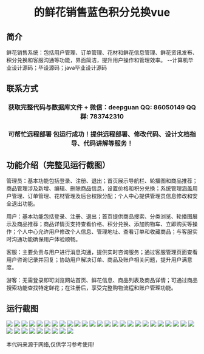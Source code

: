 <p><h1 align="center">的鲜花销售蓝色积分兑换vue</h1></p>

## 简介
鲜花销售系统：包括用户管理、订单管理、花材和鲜花信息管理、鲜花资讯发布、积分兑换和客服沟通等功能，界面简洁，提升用户操作和管理效率。    --计算机毕业设计源码；毕设源码；java毕业设计源码


## 联系方式
<p><h3 align="center">获取完整代码与数据库文件 + 微信：deepguan QQ: 86050149 QQ群: 783742310</h3></p>
<p><h3 align="center">可帮忙远程部署 包运行成功！提供远程部署、修改代码、设计文档指导、代码讲解等服务！</h3></p>

## 功能介绍（完整见运行截图）
管理员：基本功能包括登录、注册、退出；首页展示导航栏、轮播图和商品推荐；商品管理涉及新增、编辑、删除商品信息，设置价格和积分兑换；系统管理涵盖用户管理、订单管理、花材管理及后台权限分配；个人中心提供管理员信息修改和安全退出功能。

用户：基本功能包括登录、注册、退出；首页提供商品搜索、分类浏览、轮播图展示及商品推荐；商品详情页支持查看价格、积分兑换、添加购物车、立即购买等操作；个人中心允许用户修改个人信息、管理地址、查看订单和收藏商品；与客服实时沟通功能确保用户体验顺畅。

客服：主要负责与用户进行消息沟通，提供实时咨询服务；通过客服管理页面查看用户咨询记录并回复；协助用户解决订单、商品及账户相关问题，提升用户满意度。

游客：无需登录即可浏览网站首页、鲜花信息、商品列表及商品详情；可通过商品搜索功能查找特定鲜花；在注册后，享受完整购物流程和账户管理功能。


## 运行截图
![](img/001.jpg)
![](img/002.jpg)
![](img/003.jpg)
![](img/004.jpg)
![](img/005.jpg)
![](img/006.jpg)
![](img/007.jpg)
![](img/008.jpg)
![](img/009.jpg)
![](img/010.jpg)
![](img/011.jpg)
![](img/012.jpg)
![](img/013.jpg)
![](img/014.jpg)
![](img/015.jpg)
![](img/016.jpg)
![](img/017.jpg)
![](img/018.jpg)
![](img/019.jpg)
![](img/020.jpg)
![](img/021.jpg)
![](img/022.jpg)
![](img/023.jpg)
![](img/024.jpg)
![](img/025.jpg)
![](img/026.jpg)
![](img/027.jpg)
![](img/028.jpg)
![](img/029.jpg)
![](img/030.jpg)
![](img/031.jpg)
![](img/032.jpg)
![](img/033.jpg)
![](img/034.jpg)

<p>本代码来源于网络,仅供学习参考使用!</p>
